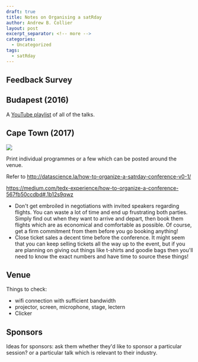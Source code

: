 ```yaml
---
draft: true
title: Notes on Organising a satRday
author: Andrew B. Collier
layout: post
excerpt_separator: <!-- more -->
categories:
  - Uncategorized
tags:
  - satRday
---
```

<!-- more -->

## Feedback Survey

## Budapest (2016)

A [YouTube playlist][1] of all of the talks.

## Cape Town (2017)

<img src="{{ site.baseurl }}/static/img/2016/12/satRday-commits.png" align="center">

Print individual programmes or a few which can be posted around the venue.

Refer to http://datascience.la/how-to-organize-a-satrday-conference-v0-1/

https://medium.com/tedx-experience/how-to-organize-a-conference-567fb50ccdbd#.1b12s9qwz

* Don't get embroiled in negotiations with invited speakers regarding flights. You can waste a lot of time and end up frustrating both parties. Simply find out when they want to arrive and depart, then book them flights which are as economical and comfortable as possible. Of course, get a firm commitment from them before you go booking anything! 
* Close ticket sales a decent time before the conference. It might seem that you can keep selling tickets all the way up to the event, but if you are planning on giving out things like t-shirts and goodie bags then you'll need to know the exact numbers and have time to source these things!

## Venue

Things to check:

* wifi connection with sufficient bandwidth 
* projector, screen, microphone, stage, lectern
* Clicker

## Sponsors

Ideas for sponsors: ask them whether they'd like to sponsor a particular session? or a particular talk which is relevant to their industry.

 [1]: https://www.youtube.com/watch?v=XQlKbUwR0jU&list=PLUBl0DoLa5SDsOetNga5pt4uo6YOyKVWn
